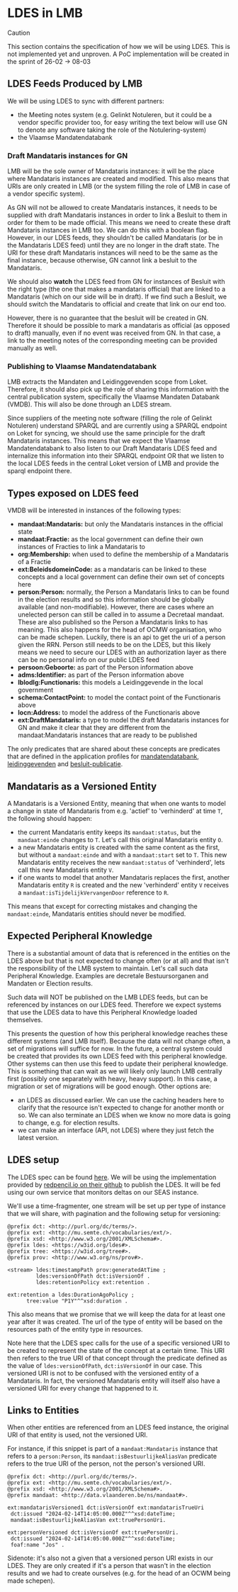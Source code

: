 # LDES in LMB

> [!CAUTION]
> This section contains the specification of how we will be using LDES. This is not implemented yet and unproven. A PoC implementation will be created in the sprint of 26-02 -> 08-03

## LDES Feeds Produced by LMB

We will be using LDES to sync with different partners:

- the Meeting notes system (e.g. Gelinkt Notuleren, but it could be a vendor specific provider too, for easy writing the text below will use GN to denote any software taking the role of the Notulering-system)
- the Vlaamse Mandatendatabank

### Draft Mandataris instances for GN

LMB will be the sole owner of Mandataris instances: it will be the place where Mandataris instances are created and modified. This also means that URIs are only created in LMB (or the system filling the role of LMB in case of a vendor specific system).

As GN will not be allowed to create Mandataris instances, it needs to be supplied with draft Mandataris instances in order to link a Besluit to them in order for them to be made official. This means we need to create these draft Mandataris instances in LMB too. We can do this with a boolean flag. However, in our LDES feeds, they shouldn't be called Mandataris (or be in the Mandataris LDES feed) until they are no longer in the draft state. The URI for these draft Mandataris instances will need to be the same as the final instance, because otherwise, GN cannot link a besluit to the Mandataris.

We should also **watch** the LDES feed from GN for instances of Besluit with the right type (the one that makes a mandataris official) that are linked to a Mandataris (which on our side will be in draft). If we find such a Besluit, we should switch the Mandataris to official and create that link on our end too.

However, there is no guarantee that the besluit will be created in GN. Therefore it should be possible to mark a mandataris as official (as opposed to draft) manually, even if no event was received from GN. In that case, a link to the meeting notes of the corresponding meeting can be provided manually as well.

### Publishing to Vlaamse Mandatendatabank

LMB extracts the Mandaten and Leidinggevenden scope from Loket. Therefore, it should also pick up the role of sharing this information with the central publication system, specifically the Vlaamse Mandaten Databank (VMDB). This will also be done through an LDES stream.

Since suppliers of the meeting note software (filling the role of Gelinkt Notuleren) understand SPARQL and are currently using a SPARQL endpoint on Loket for syncing, we should use the same principle for the draft Mandataris instances. This means that we expect the Vlaamse Mandatendatabank to also listen to our Draft Mandataris LDES feed and internalize this information into their SPARQL endpoint OR that we listen to the local LDES feeds in the central Loket version of LMB and provide the sparql endpoint there.

## Types exposed on LDES feed

VMDB will be interested in instances of the following types:

- **mandaat:Mandataris:** but only the Mandataris instances in the official state
- **mandaat:Fractie:** as the local government can define their own instances of Fracties to link a Mandataris to
- **org:Membership:** when used to define the membership of a Mandataris of a Fractie
- **ext:BeleidsdomeinCode:** as a mandataris can be linked to these concepts and a local government can define their own set of concepts here
- **person:Person:** normally, the Person a Mandataris links to can be found in the election results and so this information should be globally available (and non-modifiable). However, there are cases where an unelected person can still be called in to assume a Decretaal mandaat. These are also published so the Person a Mandataris links to has meaning. This also happens for the head of OCMW organisation, who can be made schepen. Luckily, there is an api to get the uri of a person given the RRN. Person still needs to be on the LDES, but this likely means we need to secure our LDES with an authorization layer as there can be no personal info on our public LDES feed
- **persoon:Geboorte:** as part of the Person information above
- **adms:Identifier:** as part of the Person information above
- **lblodlg:Functionaris:** this models a Leidinggevende in the local government
- **schema:ContactPoint:** to model the contact point of the Functionaris above
- **locn:Address:** to model the address of the Functionaris above
- **ext:DraftMandataris:** a type to model the draft Mandataris instances for GN and make it clear that they are different from the mandaat:Mandataris instances that are ready to be published

The only predicates that are shared about these concepts are predicates that are defined in the application profiles for [mandatendatabank](https://data.vlaanderen.be/doc/applicatieprofiel/mandatendatabank/), [leidinggevenden](https://lblod.github.io/pages-vendors/#/docs/leidinggevenden) and [besluit-publicatie](https://data.vlaanderen.be/doc/applicatieprofiel/besluit-publicatie/).

## Mandataris as a Versioned Entity

A Mandataris is a Versioned Entity, meaning that when one wants to model a change in state of Mandataris from e.g. 'actief' to 'verhinderd' at time `T`, the following should happen:

- the current Mandataris entity keeps its `mandaat:status`, but the `mandaat:einde` changes to `T`. Let's call this original Mandataris entity `O`.
- a new Mandataris entity is created with the same content as the first, but without a `mandaat:einde` and with a `mandaat:start` set to `T`. This new Mandataris entity receives the new `mandaat:status` of 'verhinderd', lets call this new Mandataris entity `V`.
- if one wants to model that another Mandataris replaces the first, another Mandataris entity `R` is created and the new 'verhinderd' entity `V` receives a `mandaat:isTijdelijkVervangenDoor` reference to `R`.

This means that except for correcting mistakes and changing the `mandaat:einde`, Mandataris entities should never be modified.

## Expected Peripheral Knowledge

There is a substantial amount of data that is referenced in the entities on the LDES above but that is not expected to change often (or at all) and that isn't the responsibility of the LMB system to maintain. Let's call such data Peripheral Knowledge. Examples are decretale Bestuursorganen and Mandaten or Election results.

Such data will NOT be published on the LMB LDES feeds, but can be referenced by instances on our LDES feed. Therefore we expect systems that use the LDES data to have this Peripheral Knowledge loaded themselves.

This presents the question of how this peripheral knowledge reaches these different systems (and LMB itself). Because the data will not change often, a set of migrations will suffice for now. In the future, a central system could be created that provides its own LDES feed with this peripheral knowledge. Other systems can then use this feed to update their peripheral knowledge. This is something that can wait as we will likely only launch LMB centrally first (possibly one separately with heavy, heavy support). In this case, a migration or set of migrations will be good enough. Other options are:

- an LDES as discussed earlier. We can use the caching headers here to clarify that the resource isn't expected to change for another month or so. We can also terminate an LDES when we know no more data is going to change, e.g. for election results.
- we can make an interface (API, not LDES) where they just fetch the latest version.

## LDES setup

The LDES spec can be found [here](https://semiceu.github.io/LinkedDataEventStreams/).
We will be using the implementation provided by [redpencil.io on their github](https://github.com/redpencilio/fragmentation-producer-service) to publish the LDES. It will be fed using our own service that monitors deltas on our SEAS instance.

We'll use a time-fragmenter, one stream will be set up per type of instance that we will share, with pagination and the following setup for versioning:

    @prefix dct: <http://purl.org/dc/terms/>.
    @prefix ext: <http://mu.semte.ch/vocabularies/ext/>.
    @prefix xsd: <http://www.w3.org/2001/XMLSchema#>.
    @prefix ldes: <https://w3id.org/ldes#>.
    @prefix tree: <https://w3id.org/tree#>.
    @prefix prov: <http://www.w3.org/ns/prov#>.

    <stream> ldes:timestampPath prov:generatedAtTime ;
             ldes:versionOfPath dct:isVersionOf .
             ldes:retentionPolicy ext:retention .

    ext:retention a ldes:DurationAgoPolicy ;
          tree:value "P1Y"^^xsd:duration .

This also means that we promise that we will keep the data for at least one year after it was created.
The url of the type of entity will be based on the resources path of the entity type in resources.

Note here that the LDES spec calls for the use of a specific versioned URI to be created to represent the state of the concept at a certain time. This URI then refers to the true URI of that concept through the predicate defined as the value of `ldes:versionOfPath`, `dct:isVersionOf` in our case. This versioned URI is not to be confused with the versioned entity of a Mandataris. In fact, the versioned Mandataris entity will itself also have a versioned URI for every change that happened to it.

## Links to Entities

When other entities are referenced from an LDES feed instance, the original URI of that entity is used, not the versioned URI.

For instance, if this snippet is part of a `mandaat:Mandataris` instance that refers to a `person:Person`, its `mandaat:isBestuurlijkeAliasVan` predicate refers to the true URI of the person, not the person's versioned URI.

    @prefix dct: <http://purl.org/dc/terms/>.
    @prefix ext: <http://mu.semte.ch/vocabularies/ext/>.
    @prefix xsd: <http://www.w3.org/2001/XMLSchema#>.
    @prefix mandaat: <http://data.vlaanderen.be/ns/mandaat#>.

    ext:mandatarisVersioned1 dct:isVersionOf ext:mandatarisTrueUri
     dct:issued "2024-02-14T14:05:00.000Z"^^xsd:dateTime;
     mandaat:isBestuurlijkeAliasVan ext:truePersonUri.

    ext:personVersioned dct:isVersionOf ext:truePersonUri.
     dct:issued "2024-02-14T14:05:00.000Z"^^xsd:dateTime;
     foaf:name "Jos" .

Sidenote: it's also not a given that a versioned person URI exists in our LDES. They are only created if it's a person that wasn't in the election results and we had to create ourselves (e.g. for the head of an OCWM being made schepen).
